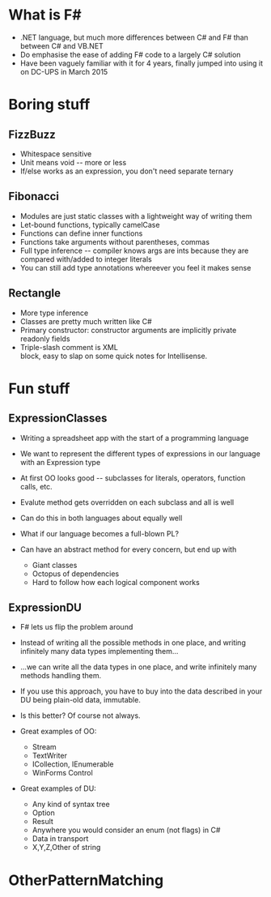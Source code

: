# What is F#

* .NET language, but much more differences between C# and F# than between C# and VB.NET
* Do emphasise the ease of adding F# code to a largely C# solution
* Have been vaguely familiar with it for 4 years, finally jumped into using it on DC-UPS in March 2015

# Boring stuff

## FizzBuzz

* Whitespace sensitive
* Unit means void -- more or less
* If/else works as an expression, you don't need separate ternary

## Fibonacci

* Modules are just static classes with a lightweight way of writing them
* Let-bound functions, typically camelCase
* Functions can define inner functions
* Functions take arguments without parentheses, commas
* Full type inference -- compiler knows args are ints because they are compared with/added to integer literals
* You can still add type annotations whereever you feel it makes sense

## Rectangle

* More type inference
* Classes are pretty much written like C#
* Primary constructor: constructor arguments are implicitly private readonly fields
* Triple-slash comment is XML <summary> block, easy to slap on some quick notes for Intellisense.

# Fun stuff

## ExpressionClasses

* Writing a spreadsheet app with the start of a programming language
* We want to represent the different types of expressions in our language with an Expression type
* At first OO looks good -- subclasses for literals, operators, function calls, etc.
* Evalute method gets overridden on each subclass and all is well
* Can do this in both languages about equally well

* What if our language becomes a full-blown PL?
* Can have an abstract method for every concern, but end up with
  * Giant classes
  * Octopus of dependencies
  * Hard to follow how each logical component works

## ExpressionDU

* F# lets us flip the problem around
* Instead of writing all the possible methods in one place, and writing infinitely many data types implementing them...
* ...we can write all the data types in one place, and write infinitely many methods handling them.
* If you use this approach, you have to buy into the data described in your DU being plain-old data, immutable.

* Is this better? Of course not always.
* Great examples of OO:
  * Stream
  * TextWriter
  * ICollection<T>, IEnumerable<T>
  * WinForms Control
* Great examples of DU:
  * Any kind of syntax tree
  * Option
  * Result
  * Anywhere you would consider an enum (not flags) in C#
  * Data in transport
  * X,Y,Z,Other of string

# OtherPatternMatching






